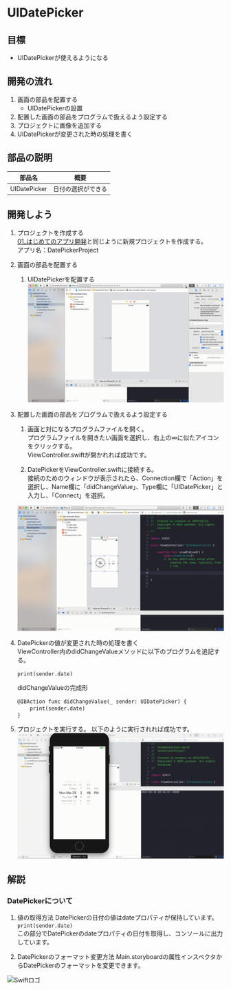 # UIDatePicker

## 目標
- UIDatePickerが使えるようになる

## 開発の流れ

1. 画面の部品を配置する
	- UIDatePickerの設置
2. 配置した画面の部品をプログラムで扱えるよう設定する
3. プロジェクトに画像を追加する
4. UIDatePickerが変更された時の処理を書く

## 部品の説明

|部品名|概要|
|---|---|
| UIDatePicker |日付の選択ができる|

## 開発しよう

1. プロジェクトを作成する  
	[01_はじめてのアプリ開発](../s01_はじめてのアプリ開発.md)と同じように新規プロジェクトを作成する。  
	アプリ名：DatePickerProject
	
2. 画面の部品を配置する
	1. UIDatePickerを配置する
	![Swiftロゴ](./img/place_datepicker.gif)

3. 配置した画面の部品をプログラムで扱えるよう設定する
	1. 画面と対になるプログラムファイルを開く。  
		プログラムファイルを開きたい画面を選択し、右上の∞に似たアイコンをクリックする。  
		ViewController.swiftが開かれれば成功です。

	2. DatePickerをViewController.swiftに接続する。  
	接続のためのウィンドウが表示されたら、Connection欄で「Action」を選択し、Name欄に「didChangeValue」、Type欄に「UIDatePicker」と入力し、「Connect」を選択。

	![Swiftロゴ](./img/connect_datepicker.gif)

4. DatePickerの値が変更された時の処理を書く  
  ViewController内のdidChangeValueメソッドに以下のプログラムを追記する。

	``` 
	print(sender.date)  
	```
  
	didChangeValueの完成形

	```
	@IBAction func didChangeValue(_ sender: UIDatePicker) {
        print(sender.date)
    }
	```

5. プロジェクトを実行する。
	以下のように実行されれば成功です。
	![Swiftロゴ](./img/DatePickerProject.gif)

## 解説

### DatePickerについて
1. 値の取得方法
DatePickerの日付の値はdateプロパティが保持しています。  
```print(sender.date)```  
この部分でDatePickerのdateプロパティの日付を取得し、コンソールに出力しています。

2. DatePickerのフォーマット変更方法
Main.storyboardの属性インスペクタからDatePickerのフォーマットを変更できます。

![Swiftロゴ](./img/edit_datepicker.gif)
